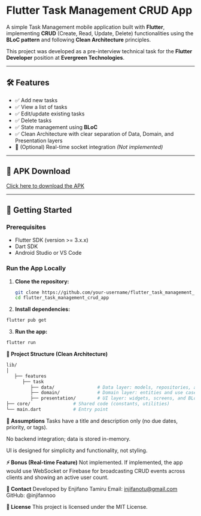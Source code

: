 # Flutter Task Management CRUD App

A simple Task Management mobile application built with **Flutter**, implementing **CRUD** (Create, Read, Update, Delete) functionalities using the **BLoC pattern** and following **Clean Architecture** principles.

This project was developed as a pre-interview technical task for the **Flutter Developer** position at **Evergreen Technologies**.

---

## 🛠 Features

- ✅ Add new tasks
- ✅ View a list of tasks
- ✅ Edit/update existing tasks
- ✅ Delete tasks
- ✅ State management using **BLoC**
- ✅ Clean Architecture with clear separation of Data, Domain, and Presentation layers
- 🔄 (Optional) Real-time socket integration *(Not implemented)*

---

## 📱 APK Download

[Click here to download the APK](#) <!-- Replace `#` with actual link if available -->

---

## 🚀 Getting Started

### Prerequisites

- Flutter SDK (version >= 3.x.x)
- Dart SDK
- Android Studio or VS Code

### Run the App Locally

1. **Clone the repository:**

   ```bash
   git clone https://github.com/your-username/flutter_task_management_crud_app.git
   cd flutter_task_management_crud_app
   ```
   
2. **Install dependencies:**

```bash
flutter pub get
```
3. **Run the app:**

```bash
flutter run
```

**📁 Project Structure (Clean Architecture)**

```bash
lib/
│
   ├── features
      ├── task 
         ├── data/                # Data layer: models, repositories, and data sources
         ├── domain/              # Domain layer: entities and use cases
         ├── presentation/        # UI layer: widgets, screens, and BLoC
├── core/                # Shared code (constants, utilities)
└── main.dart            # Entry point
```
**🤔 Assumptions**
Tasks have a title and description only (no due dates, priority, or tags).

No backend integration; data is stored in-memory.

UI is designed for simplicity and functionality, not styling.

**⚡ Bonus (Real-time Feature)**
Not implemented. If implemented, the app would use WebSocket or Firebase for broadcasting CRUD events across clients and showing an active user count.

**📧 Contact**
Developed by Enjifano Tamiru
Email: injifanotu@gmail.com
GitHub: @injifannoo

**📝 License**
This project is licensed under the MIT License.
